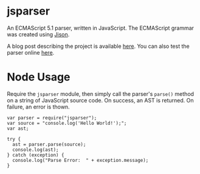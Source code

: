 jsparser
========

An ECMAScript 5.1 parser, written in JavaScript. The ECMAScript grammar was created using [Jison](https://github.com/zaach/jison).

A blog post describing the project is available [here](http://cjihrig.com/blog/creating-a-javascript-parser/). You can also test the parser online [here](http://www.cjihrig.com/development/jsparser/).

# Node Usage

Require the `jsparser` module, then simply call the parser's `parse()` method on a string of JavaScript source code. On success, an AST is returned. On failure, an error is thown.

```
var parser = require("jsparser");
var source = "console.log('Hello World!');";
var ast;

try {
  ast = parser.parse(source);
  console.log(ast);
} catch (exception) {
  console.log("Parse Error:  " + exception.message);
}
```
